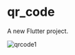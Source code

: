 # qr_code

A new Flutter project.


![qrcode1](https://user-images.githubusercontent.com/114760131/235491459-c1040ac9-da4e-4f06-89ea-04fd63069054.png)
